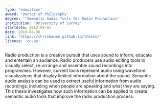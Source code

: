 ```yaml
---
type: 'education'
award: 'Doctor of Philosophy'
degree: '"Semantic Audio Tools for Radio Production"'
institution: 'University of Surrey'
startdate: 2013-09-01
date: 2018-04-30
link: 'https://chrisbaume.github.io/thesis/'
licence: 'cc-by'
---
```

Radio production is a creative pursuit that uses sound to inform, educate and entertain an audience. Radio producers
use audio editing tools to visually select, re-arrange and assemble sound recordings into programmes. However, current
tools represent audio using waveform visualizations that display limited information about the sound. Semantic audio
analysis can be used to extract useful information from audio recordings, including when people are speaking and what
they are saying. This thesis investigates how such information can be applied to create semantic audio tools that
improve the radio production process.
